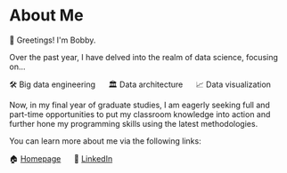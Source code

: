 # About Me

👋 Greetings! I'm Bobby.

Over the past year, I have delved into the realm of data science, focusing on...

🛠 Big data engineering &nbsp;&nbsp;&nbsp;&nbsp; 🏛 Data architecture &nbsp;&nbsp;&nbsp;&nbsp; 📈 Data visualization

Now, in my final year of graduate studies, I am eagerly seeking full and part-time opportunities to put my classroom knowledge into action and further hone my programming skills using the latest methodologies.

You can learn more about me via the following links:

🏠 [Homepage](https://rcsurridge.github.io/website/) &nbsp;&nbsp;&nbsp;&nbsp; 🔗 [LinkedIn](https://linkedin.com/bobby-surridge)